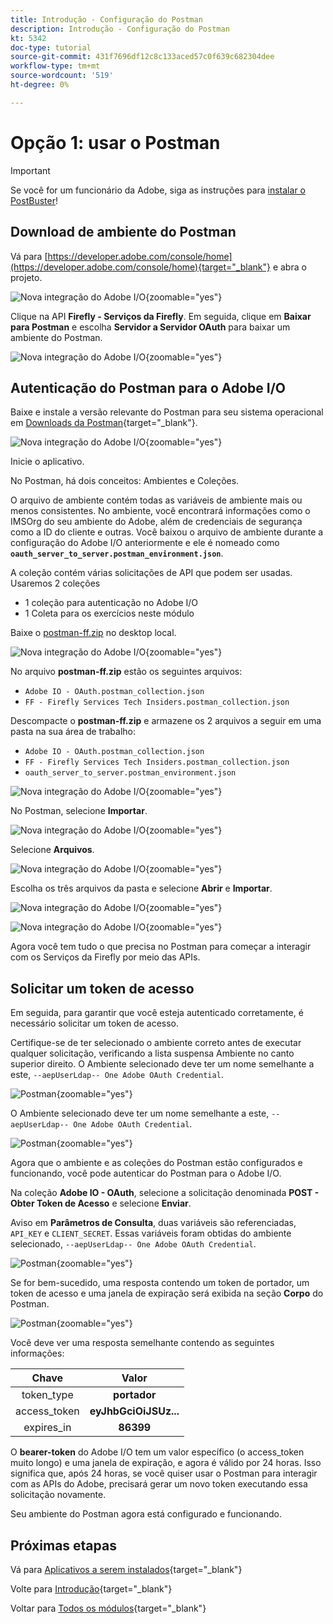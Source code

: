 ```yaml
---
title: Introdução - Configuração do Postman
description: Introdução - Configuração do Postman
kt: 5342
doc-type: tutorial
source-git-commit: 431f7696df12c8c133aced57c0f639c682304dee
workflow-type: tm+mt
source-wordcount: '519'
ht-degree: 0%

---
```


# Opção 1: usar o Postman

>[!IMPORTANT]
>
>Se você for um funcionário da Adobe, siga as instruções para [instalar o PostBuster](./ex8.md)!

## Download de ambiente do Postman

Vá para [https://developer.adobe.com/console/home](https://developer.adobe.com/console/home){target="_blank"} e abra o projeto.

![Nova integração do Adobe I/O](./images/iopr.png){zoomable="yes"}

Clique na API **Firefly - Serviços da Firefly**. Em seguida, clique em **Baixar para Postman** e escolha **Servidor a Servidor OAuth** para baixar um ambiente do Postman.

![Nova integração do Adobe I/O](./images/iopm.png){zoomable="yes"}

## Autenticação do Postman para o Adobe I/O

Baixe e instale a versão relevante do Postman para seu sistema operacional em [Downloads da Postman](https://www.postman.com/downloads/){target="_blank"}.

![Nova integração do Adobe I/O](./images/getstarted.png){zoomable="yes"}

Inicie o aplicativo.

No Postman, há dois conceitos: Ambientes e Coleções.

O arquivo de ambiente contém todas as variáveis de ambiente mais ou menos consistentes. No ambiente, você encontrará informações como o IMSOrg do seu ambiente do Adobe, além de credenciais de segurança como a ID do cliente e outras. Você baixou o arquivo de ambiente durante a configuração do Adobe I/O anteriormente e ele é nomeado como **`oauth_server_to_server.postman_environment.json`**.

A coleção contém várias solicitações de API que podem ser usadas. Usaremos 2 coleções

- 1 coleção para autenticação no Adobe I/O
- 1 Coleta para os exercícios neste módulo

Baixe o [postman-ff.zip](./../../../assets/postman/postman-ff.zip) no desktop local.

![Nova integração do Adobe I/O](./images/pmfolder.png){zoomable="yes"}

No arquivo **postman-ff.zip** estão os seguintes arquivos:

- `Adobe IO - OAuth.postman_collection.json`
- `FF - Firefly Services Tech Insiders.postman_collection.json`

Descompacte o **postman-ff.zip** e armazene os 2 arquivos a seguir em uma pasta na sua área de trabalho:

- `Adobe IO - OAuth.postman_collection.json`
- `FF - Firefly Services Tech Insiders.postman_collection.json`
- `oauth_server_to_server.postman_environment.json`

![Nova integração do Adobe I/O](./images/pmfolder1.png){zoomable="yes"}

No Postman, selecione **Importar**.

![Nova integração do Adobe I/O](./images/postmanui.png){zoomable="yes"}

Selecione **Arquivos**.

![Nova integração do Adobe I/O](./images/choosefiles.png){zoomable="yes"}

Escolha os três arquivos da pasta e selecione **Abrir** e **Importar**.

![Nova integração do Adobe I/O](./images/selectfiles.png){zoomable="yes"}

![Nova integração do Adobe I/O](./images/impconfirm.png){zoomable="yes"}

Agora você tem tudo o que precisa no Postman para começar a interagir com os Serviços da Firefly por meio das APIs.

## Solicitar um token de acesso

Em seguida, para garantir que você esteja autenticado corretamente, é necessário solicitar um token de acesso.

Certifique-se de ter selecionado o ambiente correto antes de executar qualquer solicitação, verificando a lista suspensa Ambiente no canto superior direito. O Ambiente selecionado deve ter um nome semelhante a este, `--aepUserLdap-- One Adobe OAuth Credential`.

![Postman](./images/envselemea1.png){zoomable="yes"}

O Ambiente selecionado deve ter um nome semelhante a este, `--aepUserLdap-- One Adobe OAuth Credential`.

![Postman](./images/envselemea.png){zoomable="yes"}

Agora que o ambiente e as coleções do Postman estão configurados e funcionando, você pode autenticar do Postman para o Adobe I/O.

Na coleção **Adobe IO - OAuth**, selecione a solicitação denominada **POST - Obter Token de Acesso** e selecione **Enviar**.

Aviso em **Parâmetros de Consulta**, duas variáveis são referenciadas, `API_KEY` e `CLIENT_SECRET`. Essas variáveis foram obtidas do ambiente selecionado, `--aepUserLdap-- One Adobe OAuth Credential`.

![Postman](./images/ioauth.png){zoomable="yes"}

Se for bem-sucedido, uma resposta contendo um token de portador, um token de acesso e uma janela de expiração será exibida na seção **Corpo** do Postman.

![Postman](./images/ioauthresp.png){zoomable="yes"}

Você deve ver uma resposta semelhante contendo as seguintes informações:

| Chave | Valor |
|:-------------:| :---------------:| 
| token_type | **portador** |
| access_token | **eyJhbGciOiJSUz...** |
| expires_in | **86399** |

O **bearer-token** do Adobe I/O tem um valor específico (o access_token muito longo) e uma janela de expiração, e agora é válido por 24 horas. Isso significa que, após 24 horas, se você quiser usar o Postman para interagir com as APIs do Adobe, precisará gerar um novo token executando essa solicitação novamente.

Seu ambiente do Postman agora está configurado e funcionando.

## Próximas etapas

Vá para [Aplicativos a serem instalados](./ex9.md){target="_blank"}

Volte para [Introdução](./getting-started.md){target="_blank"}

Voltar para [Todos os módulos](./../../../overview.md){target="_blank"}
